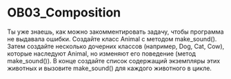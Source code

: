 # OB03_Composition
Ты уже знаешь, как можно закомментировать задачу, чтобы программа не
выдавала ошибки.
Создайте класс Animal с методом make_sound().
Затем создайте несколько дочерних классов (например, Dog, Cat, Cow),
которые наследуют Animal, но изменяют его поведение (метод make_sound()).
В конце создайте список содержащий экземпляры этих животных и 
вызовите make_sound() для каждого животного в цикле.